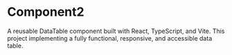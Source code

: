 # Component2
A reusable DataTable component built with React, TypeScript, and Vite. This project implementing a fully functional, responsive, and accessible data table.
